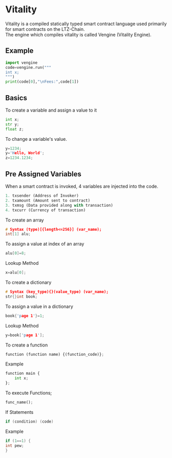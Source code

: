 # Vitality
Vitality is a compiled statically typed smart contract language used primarily for smart contracts on the LTZ-Chain.\
The engine which compiles vitality is called Vengine (Vitality Engine).
## Example
```python
import vengine
code=vengine.run("""
int x;
""")
print(code[0],"\nFees:",code[1])
```
## Basics
To create a variable and assign a value to it
```python
int x;
str y;
float z;
```
To change a variable's value.
```c
y=1234;
y='Hello, World';
z=1234.1234;
```
## Pre Assigned Variables
When a smart contract is invoked, 4 variables are injected into the code.
```python
1. txsender (Address of Invoker)
2. txamount (Amount sent to contract)
3. txmsg (Data provided along with transaction)
4. txcurr (Currency of transaction)
```
To create an array
```c
# Syntax (type)[{length<=256}] (var_name);
int[1] alu;
```
To assign a value at index of an array
```c
alu[0]=8;
```
Lookup Method
```c
x=alu[0];
```
To create a dictionary
```c
# Syntax (key_type){}(value_type) (var_name);
str{}int book;
```
To assign a value in a dictionary
```c
book{'page 1'}=1;
```
Lookup Method
```c
y=book['page 1'];
```
To create a function
```python
function (function name) {(function_code)};
```
Example
```python
function main {
    int x;
};
```
To execute Functions;
```python
func_name();
```
If Statements
```c
if (condition) (code)
```
Example
```c
if (1==1) {
int pew;
}
```